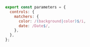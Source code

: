 ```js filename=".storybook/preview.js" renderer="common" language="js"
export const parameters = {
  controls: {
    matchers: {
      color: /(background|color)$/i,
      date: /Date$/,
    },
  },
};
```
